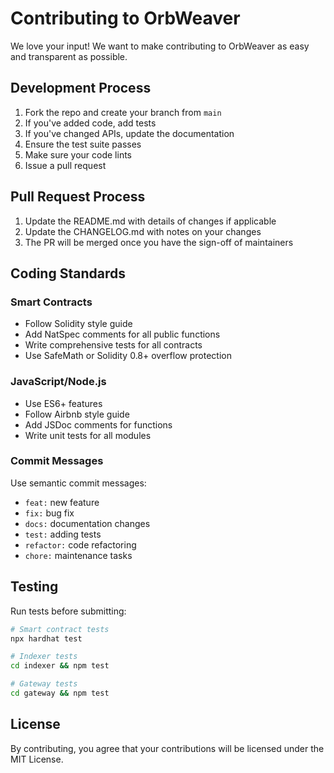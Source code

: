 # Contributing to OrbWeaver

We love your input! We want to make contributing to OrbWeaver as easy and transparent as possible.

## Development Process

1. Fork the repo and create your branch from `main`
2. If you've added code, add tests
3. If you've changed APIs, update the documentation
4. Ensure the test suite passes
5. Make sure your code lints
6. Issue a pull request

## Pull Request Process

1. Update the README.md with details of changes if applicable
2. Update the CHANGELOG.md with notes on your changes
3. The PR will be merged once you have the sign-off of maintainers

## Coding Standards

### Smart Contracts

- Follow Solidity style guide
- Add NatSpec comments for all public functions
- Write comprehensive tests for all contracts
- Use SafeMath or Solidity 0.8+ overflow protection

### JavaScript/Node.js

- Use ES6+ features
- Follow Airbnb style guide
- Add JSDoc comments for functions
- Write unit tests for all modules

### Commit Messages

Use semantic commit messages:

- `feat:` new feature
- `fix:` bug fix
- `docs:` documentation changes
- `test:` adding tests
- `refactor:` code refactoring
- `chore:` maintenance tasks

## Testing

Run tests before submitting:

```bash
# Smart contract tests
npx hardhat test

# Indexer tests
cd indexer && npm test

# Gateway tests
cd gateway && npm test
```

## License

By contributing, you agree that your contributions will be licensed under the MIT License.

